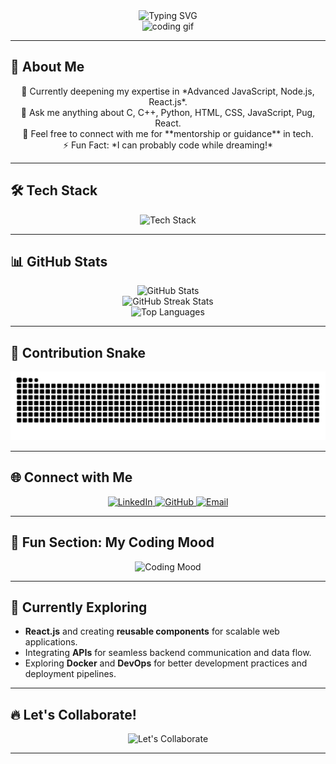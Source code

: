 <div align="center">

  <img src="https://readme-typing-svg.demolab.com?font=Fira+Code&size=27&pause=599&color=F75C7H&center=true&vCenter=true&width=449&lines=Hello%2C+I'm+Mohidul+Haque!+;Full+Stack+Developer+%7C+Tech+Enthusiast" alt="Typing SVG" />
  
</div>
<div align="center">
  <img src="https://media.giphy.com/media/qgQUggAC3Pfv687qPC/giphy.gif" alt="coding gif" width="600" />
</div>

---

## 🚀 **About Me**

<p align="center">
  🌱 Currently deepening my expertise in *Advanced JavaScript, Node.js, React.js*.<br>
  🤝 Ask me anything about C, C++, Python, HTML, CSS, JavaScript, Pug, React.<br>
   💬 Feel free to connect with me for **mentorship or guidance** in tech.<br>
    ⚡ Fun Fact: *I can probably code while dreaming!*<br>
</p>

---

## 🛠️ **Tech Stack**

<div align="center">
  <img src="https://skillicons.dev/icons?i=html,css,js,react,nodejs,python,c,cpp,mongodb,mysql,docker,linux" alt="Tech Stack" />
</div>

---

## 📊 **GitHub Stats**

<div align="center">
  <img src="https://github-readme-stats.vercel.app/api?username=mohidul-hq&show_icons=true&theme=highcontrast" alt="GitHub Stats" />
  <br />
  <img src="https://github-readme-streak-stats.herokuapp.com/?user=mohidul-hq&theme=highcontrast" alt="GitHub Streak Stats" />
  <br />
  <img src="https://github-readme-stats.vercel.app/api/top-langs/?username=mohidul-hq&layout=compact&theme=highcontrast" alt="Top Languages" />
</div>

---

## 🐍 **Contribution Snake**

<div align="center">
  <img src="https://github.com/mohidul-hq/mohidul-hq/blob/output/github-snake-dark.svg" alt="GitHub Snake" />
</div>

---

## 🌐 **Connect with Me**

<p align="center">
  <a href="https://linkedin.com/in/mohidul-haque-268b7933a" target="_blank">
    <img src="https://img.shields.io/badge/LinkedIn-blue?style=for-the-badge&logo=linkedin" alt="LinkedIn" />
  </a>
  <a href="https://github.com/mohidul-hq" target="_blank">
    <img src="https://img.shields.io/badge/GitHub-black?style=for-the-badge&logo=github" alt="GitHub" />
  </a>
  <a href="mailto:mohidul71@outlook.com">
    <img src="https://img.shields.io/badge/Email-%23D14836?style=for-the-badge&logo=gmail" alt="Email" />
  </a>
</p>

---

## 🎨 **Fun Section: My Coding Mood**

<p align="center">
  <img src="https://media.giphy.com/media/L1R1tvI9svkIWwpVYr/giphy.gif" alt="Coding Mood" width="500" />
</p>

---

## 🎯 **Currently Exploring**

- **React.js** and creating **reusable components** for scalable web applications.  
- Integrating **APIs** for seamless backend communication and data flow.  
- Exploring **Docker** and **DevOps** for better development practices and deployment pipelines.

---

## 🔥 **Let's Collaborate!**

<p align="center">
  <img src="https://readme-typing-svg.demolab.com?font=Fira+Code&size=24&pause=500&color=F75C7E&center=true&vCenter=true&width=435&lines=I+Love+Learning+%26+Building;Let's+Code+Something+Amazing!+%F0%9F%9A%80" alt="Let's Collaborate" />
</p>

---
